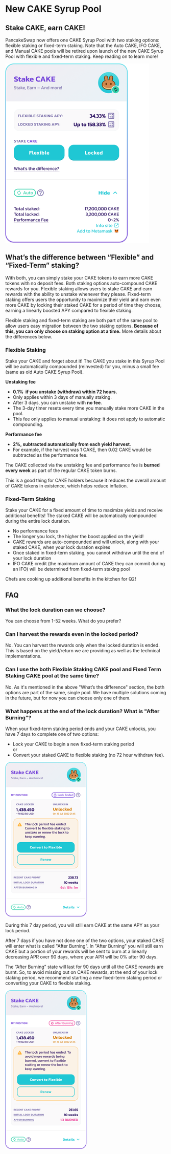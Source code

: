 # New CAKE Syrup Pool

## Stake CAKE, earn CAKE!

PancakeSwap now offers one CAKE Syrup Pool with two staking options: flexible staking or fixed-term staking. Note that the Auto CAKE, IFO CAKE, and Manual CAKE pools will be retired upon launch of the new CAKE Syrup Pool with flexible and fixed-term staking. Keep reading on to learn more!

![New Cake Pool](../../.gitbook/assets/cake-pool-enabled1.png)

## What’s the difference between “Flexible” and “Fixed-Term” staking?

With both, you can simply stake your CAKE tokens to earn more CAKE tokens with no deposit fees. Both staking options auto-compound CAKE rewards for you. Flexible staking allows users to stake CAKE and earn rewards with the ability to unstake whenever they please. Fixed-term staking offers users the opportunity to maximize their yield and earn even more CAKE by locking their staked CAKE for a period of time they choose, earning a linearly boosted APY compared to flexible staking.

Flexible staking and fixed-term staking are both part of the same pool to allow users easy migration between the two staking options. **Because of this, you can only choose on staking option at a time.** More details about the differences below.

### Flexible Staking

Stake your CAKE and forget about it! The CAKE you stake in this Syrup Pool will be automatically compounded (reinvested) for you, minus a small fee (same as old Auto CAKE Syrup Pool).

**Unstaking fee**

* **0.1%  if you unstake (withdraw) within 72 hours.**
* Only applies within 3 days of manually staking.
* After 3 days, you can unstake with **no fee**.
* The 3-day timer resets every time you manually stake more CAKE in the pool.
* This fee only applies to manual unstaking: it does not apply to automatic compounding.

**Performance fee**

* **2%, subtracted automatically from each yield harvest**.
* For example, if the harvest was 1 CAKE, then 0.02 CAKE would be subtracted as the performance fee.

The CAKE collected via the unstaking fee and performance fee is **burned every week** as part of the regular CAKE token burns.

This is a good thing for CAKE holders because it reduces the overall amount of CAKE tokens in existence, which helps reduce inflation.

### Fixed-Term Staking

Stake your CAKE for a fixed amount of time to maximize yields and receive additional benefits! The staked CAKE will be automatically compounded during the entire lock duration.

* No performance fees
* The longer you lock, the higher the boost applied on the yield!
* CAKE rewards are auto-compounded and will unlock, along with your staked CAKE, when your lock duration expires
* Once staked in fixed-term staking, you cannot withdraw until the end of your lock duration
* IFO CAKE credit (the maximum amount of CAKE they can commit during an IFO) will be determined from fixed-term staking pool

Chefs are cooking up additional benefits in the kitchen for Q2!

## FAQ

### What the lock duration can we choose?

You can choose from 1-52 weeks. What do you prefer?

### Can I harvest the rewards even in the locked period?

No. You can harvest the rewards only when the locked duration is ended. This is based on the yield/return we are providing as well as the technical implementations.

### Can I use the both Flexible Staking CAKE pool and Fixed Term Staking CAKE pool at the same time?

No. As it's mentioned in the above "What’s the difference" section, the both options are part of the same, single pool. We have multiple solutions coming in the future, but for now you can choose only one of them.

### What happens at the end of the lock duration? What is "After Burning"?

When your fixed-term staking period ends and your CAKE unlocks, you have 7 days to complete one of two options:

* Lock your CAKE to begin a new fixed-term staking period\
  or
* Convert your staked CAKE to flexible staking (no 72 hour withdraw fee).

![](../../.gitbook/assets/cake-pool-lock-end.png)

During this 7 day period, you will still earn CAKE at the same APY as your lock period.

After 7 days if you have not done one of the two options, your staked CAKE will enter what is called "After Burning". In "After Burning" you will still earn CAKE but a portion of your rewards will be sent to burn at a linearly decreasing APR over 90 days, where your APR will be 0% after 90 days.

The “After Burning” state will last for 90 days until all the CAKE rewards are burnt. So, to avoid missing out on CAKE rewards, at the end of your lock staking period, we recommend starting a new fixed-term staking period or converting your CAKE to flexible staking.

![](<../../.gitbook/assets/cake-pool-lock-burn (1).png>)
